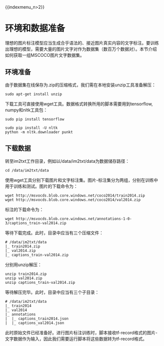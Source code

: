 {{indexmenu_n>2}}

# 环境和数据准备

理想的图片标注模型应当生成合乎语法的、接近图片真实内容的文字标注。要训练出理想的模型，需要大量的图片文字对作为数据集（数百万个数据对）。本节介绍如何获取一组MSCOCO图片文字数据集。

## 环境准备
由于数据集在线保存为.zip的压缩格式，我们需在本地安装unzip工具准备解压：

	sudo apt-get install unzip

下载工具可直接使用wget工具。数据格式转换所用的脚本需要用到tensorflow, numpy和nltk工具包：

	sudo pip install tensorflow
	
	sudo pip install -U nltk
	python -m nltk.downloader punkt



## 下载数据
转至im2txt工作目录，例如以/data/im2txt/data为数据储存路径：

	cd /data/im2txt/data

使用wget工具分别下载图片和文字标注集。图片-标注集分为两组，分别在训练中用于训练和测试。图片的下载命令为：

	wget http://msvocds.blob.core.windows.net/coco2014/train2014.zip
	wget http://msvocds.blob.core.windows.net/coco2014/val2014.zip

标注的下载命令为：

	wget http://msvocds.blob.core.windows.net/annotations-1-0-3/captions_train-val2014.zip

等待下载完成。此时，目录中应当有三个压缩文件：

	# /data/im2txt/data
	|_ train2014.zip
	|_ val2014.zip
	|_ captions_train-val2014.zip

分别用unzip解压：

	unzip train2014.zip
	unzip val2014.zip
	unzip captions_train-val2014.zip

等待解压完毕。此时，目录中应当有三个子目录：

	# /data/im2txt/data
	|_ train2014
	|_ val2014
	|_ annotations
	|  |_ captions_train2014.json
	|  |_ captions_val2014.json

此时原始文件已经准备好。进行图片标注训练时，脚本接收tf-record格式的图片-文字数据作为输入，因此我们需要运行脚本将这些数据转为tf-record格式。

